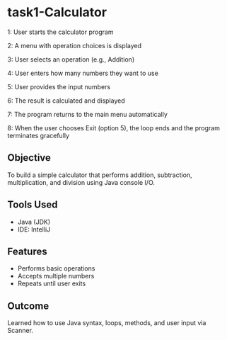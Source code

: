 ﻿# task1-Calculator
1: User starts the calculator program

2: A menu with operation choices is displayed

3: User selects an operation (e.g., Addition)

4: User enters how many numbers they want to use

5: User provides the input numbers

6: The result is calculated and displayed

7: The program returns to the main menu automatically

8: When the user chooses Exit (option 5), the loop ends and the program terminates gracefully


##  Objective
To build a simple calculator that performs addition, subtraction, multiplication, and division using Java console I/O.

##  Tools Used
- Java (JDK)
- IDE: IntelliJ

##  Features
- Performs basic operations
- Accepts multiple numbers
- Repeats until user exits

##  Outcome
Learned how to use Java syntax, loops, methods, and user input via Scanner.




 

